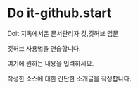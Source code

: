 # Do it-github.start
Doit 지옥에서온 문서관리자 깃,깃허브 입문

깃허브 사용법을 연습합니다.

여기에 원하는 내용을 입력하세요.

작성한 소스에 대한 간단한 소개글을 작성합니다.
